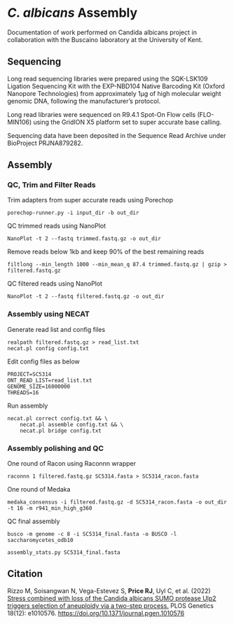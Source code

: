 # *C. albicans* Assembly
Documentation of work performed on Candida albicans project in collaboration with the Buscaino laboratory at the University of Kent.

## Sequencing
Long read sequencing libraries were prepared using the SQK-LSK109 Ligation Sequencing Kit with the EXP-NBD104 Native Barcoding Kit (Oxford Nanopore Technologies) from approximately 1μg of high molecular weight genomic DNA, following the manufacturer’s protocol.

Long read libraries were sequenced on R9.4.1 Spot-On Flow cells (FLO-MIN106) using the GridION X5 platform set to super accurate base calling.

Sequencing data have been deposited in the Sequence Read Archive under BioProject PRJNA879282.

## Assembly

### QC, Trim and Filter Reads

Trim adapters from super accurate reads using Porechop
```
porechop-runner.py -i input_dir -b out_dir
```

QC trimmed reads using NanoPlot
```
NanoPlot -t 2 --fastq trimmed.fastq.gz -o out_dir
```

Remove reads below 1kb and keep 90% of the best remaining reads
```
filtlong --min_length 1000 --min_mean_q 87.4 trimmed.fastq.gz | gzip > filtered.fastq.gz
```

QC filtered reads using NanoPlot
```
NanoPlot -t 2 --fastq filtered.fastq.gz -o out_dir
```


### Assembly using NECAT

Generate read list and config files
```
realpath filtered.fastq.gz > read_list.txt
necat.pl config config.txt
```

Edit config files as below
```
PROJECT=SC5314
ONT_READ_LIST=read_list.txt
GENOME_SIZE=16000000
THREADS=16
```

Run assembly
```
necat.pl correct config.txt && \
    necat.pl assemble config.txt && \
    necat.pl bridge config.txt
```

### Assembly polishing and QC

One round of Racon using Raconnn wrapper
```
raconnn 1 filtered.fastq.gz SC5314.fasta > SC5314_racon.fasta
```

One round of Medaka
```
medaka_consensus -i filtered.fastq.gz -d SC5314_racon.fasta -o out_dir -t 16 -m r941_min_high_g360
```

QC final assembly
```
busco -m genome -c 8 -i SC5314_final.fasta -o BUSCO -l saccharomycetes_odb10

assembly_stats.py SC5314_final.fasta
```


## Citation
Rizzo M, Soisangwan N, Vega-Estevez S, <b>Price RJ</b>, Uyl C, et al. (2022) [Stress combined with loss of the Candida albicans SUMO protease Ulp2 triggers selection of aneuploidy via a two-step process.](https://journals.plos.org/plosgenetics/article?id=10.1371/journal.pgen.1010576) PLOS Genetics 18(12): e1010576. https://doi.org/10.1371/journal.pgen.1010576
